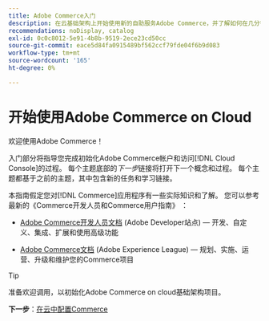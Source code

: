 ```yaml
---
title: Adobe Commerce入门
description: 在云基础架构上开始使用新的自助服务Adobe Commerce，并了解如何在几分钟内构建和部署Adobe Commerce应用商店。
recommendations: noDisplay, catalog
exl-id: 0c0c8012-5e91-4b8b-9519-2ece23cd50cc
source-git-commit: eace5d84fa0915489bf562ccf79fde04f6b9d083
workflow-type: tm+mt
source-wordcount: '165'
ht-degree: 0%

---
```


# 开始使用Adobe Commerce on Cloud

欢迎使用Adobe Commerce！

入门部分将指导您完成初始化Adobe Commerce帐户和访问[!DNL Cloud Console]的过程。 每个主题底部的&#x200B;_下一步_&#x200B;链接将打开下一个概念和过程。 每个主题都基于之前的主题，其中包含新的任务和学习链接。

本指南假定您对[!DNL Commerce]应用程序有一些实际知识和了解。 您可以参考最新的《Commerce开发人员和Commerce用户指南》 ：

- [Adobe Commerce开发人员文档](https://developer.adobe.com/commerce/docs/) (Adobe Developer站点) — 开发、自定义、集成、扩展和使用高级功能

- [Adobe Commerce文档](https://experienceleague.adobe.com/docs/commerce.html) (Adobe Experience League) — 规划、实施、运营、升级和维护您的Commerce项目

>[!TIP]
>
>准备欢迎调用，以初始化Adobe Commerce on cloud基础架构项目。
>
>**下一步**：[在云中配置Commerce](new-project.md)
